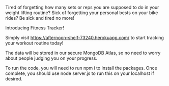 Tired of forgetting how many sets or reps you are supposed to do in your weight lifting routine? Sick of forgetting your personal bests on your bike rides? Be sick and tired no more!

Introducing Fitness Tracker!

Simply visit https://afternoon-shelf-73240.herokuapp.com/ to start tracking your workout routine today!

The data will be stored in our secure MongoDB Atlas, so no need to worry about people judging you on your progress.

To run the code, you will need to run npm i to install the packages. Once complete, you should use node server.js to run this on your localhost if desired. 
